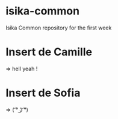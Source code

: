 # isika-common
Isika Common repository for the first week 


# Insert de Camille
=> hell yeah !


# Insert de Sofia
=> ( ͡° ͜ʖ ͡°)

